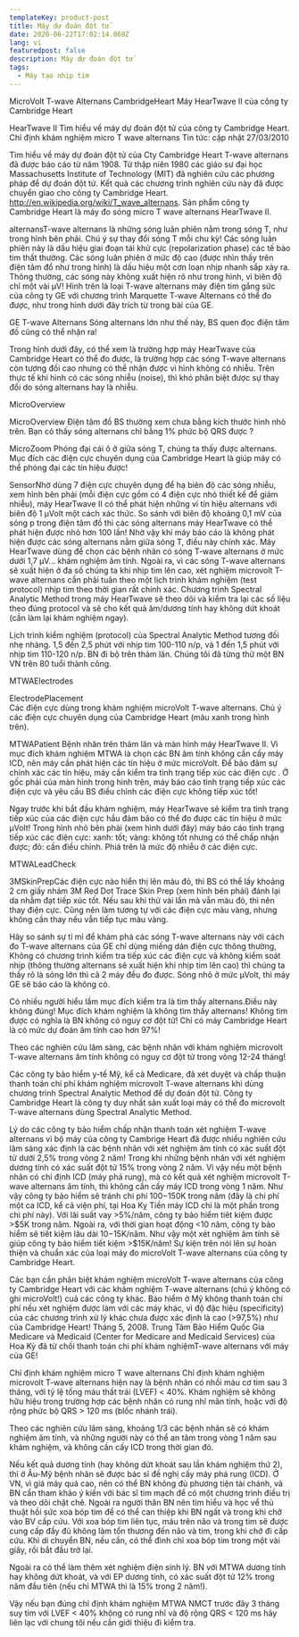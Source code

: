 ```yaml
---
templateKey: product-post
title: Máy dự đoán đột tử
date: 2020-06-22T17:02:14.068Z
lang: vi
featuredpost: false
description: Máy dự đoán đột tử
tags:
  - Máy tạo nhịp tim
---
```


MicroVolt T-wave Alternans
CambridgeHeart
    Máy HearTwave II của công ty Cambridge Heart 

HearTwave II
Tìm hiểu về máy dự đoán đột tử của công ty Cambridge Heart.
Chỉ định khám nghiệm micro T wave alternans
Tin tức: cập nhật 27/03/2010

Tìm hiểu về máy dự đoán đột tử của Cty Cambridge Heart
T-wave alternans đã được báo cáo từ năm 1908. Từ thập niên 1980 các giáo sư đại học Massachusetts Institute of Technology (MIT) đã nghiên cứu các phương pháp để dự đoán đột tử. Kết quả các chương trình nghiên cứu này đã được chuyển giao cho công ty Cambridge Heart. http://en.wikipedia.org/wiki/T_wave_alternans. Sản phẩm công ty Cambridge Heart là máy đo sóng micro T wave alternans HearTwave II.

alternansT-wave alternans là những sóng luân phiên nằm trong sóng T, như trong hình bên phải. Chú ý sự thay đổi sóng T mỗi chu kỳ! Các sóng luân phiên này là dấu hiệu giai đoạn tái khử cực (repolarization phase) các tế bào tim thất thường. Các sóng luân phiên ở mức độ cao (được nhìn thấy trên điện tâm đồ như trong hình) là dấu hiệu một cơn loạn nhịp nhanh sắp xảy ra. Thông thường, các sóng này không xuất hiện rõ như trong hình, vì biên độ chỉ một vài µV!
Hình trên là loại T-wave alternans máy điện tim gắng sức của công ty GE với chương trình Marquette T-wave Alternans có thể đo được, như trong hình dưới đây trích từ trong bài của GE.

GE T-wave Alternans
Sóng alternans lớn như thế này, BS quen đọc điện tâm đồ cũng có thể nhận ra!

Trong hình dưới đây, có thể xem là trường hợp máy HearTwave của Cambridge Heart có thể đo được, là trường hợp các sóng T-wave alternans còn tương đối cao nhưng có thể nhận được vì hình không có nhiễu. Trên thực tế khi hình có các sóng nhiễu (noise), thì khó phân biệt được sự thay đổi do sóng alternans hay là nhiễu.

MicroOverview

MicroOverview
Điện tâm đồ BS thường xem chưa bằng kích thước hình nhỏ trên.
Bạn có thấy sóng alternans chỉ bằng 1% phức bộ QRS được ?


MicroZoom
Phóng đại cái ô ở giữa sóng T, chúng ta thấy được alternans. Mục đích các điện cực chuyên dụng của Cambridge Heart là giúp máy có thể phóng đại các tín hiệu được!

SensorNhờ dùng 7 điện cực chuyên dụng để hạ biên độ các sóng nhiễu, xem hình bên phải (mỗi điện cực gồm có 4 điện cực nhỏ thiết kế để giảm nhiễu), máy HearTwave II có thể phát hiện những vi tín hiệu alternans với biên độ 1 µVolt một cách xác thức. So sánh với biên độ khoảng 0,1 mV của sóng p trong điện tâm đồ thì các sóng alternans máy HearTwave có thể phát hiện được nhỏ hơn 100 lần! Nhờ vậy khi máy báo cáo là không phát hiện được các sóng alternans nằm giữa sóng T, điều này chính xác. Máy HearTwave dùng để chọn các bệnh nhân có sóng T-wave alternans ở mức dưới 1,7 µV... khám nghiệm âm tính. Ngoài ra, vì các sóng T-wave alternans sẽ xuất hiện ở đa số chúng ta khi nhịp tim lên cao, xét nghiệm microvolt T-wave alternans cần phải tuân theo một lịch trình khám nghiệm (test protocol) nhịp tim theo thời gian rất chính xác. Chương trình Spectral Analytic Method trong máy HearTwave sẽ theo dõi và kiểm tra lại các số liệu theo đúng protocol và sẽ cho kết quả âm/dương tính hay không dứt khoát (cần làm lại khám nghiệm ngay).

Lịch trình kiểm nghiệm (protocol) của Spectral Analytic Method tương đối nhẹ nhàng.
1,5 đến 2,5 phút với nhịp tim 100-110 n/p, và
1 đến 1,5 phút với nhịp tim 110-120 n/p.
BN đi bộ trên thảm lăn. Chúng tôi đã từng thử một BN VN trên 80 tuổi thành công.

MTWAElectrodes

ElectrodePlacement\
Các điện cực dùng trong khám nghiệm microVolt T-wave alternans. Chú ý các điện cực chuyên dụng của Cambridge Heart (màu xanh trong hình trên).

MTWAPatient
Bệnh nhân trên thảm lăn và màn hình máy HearTwave II.
Vì mục đích khám nghiệm MTWA là chọn các BN âm tính không cần cấy máy ICD, nên máy cần phát hiện các tín hiệu ở mức microVolt. Để bảo đảm sự chính xác các tín hiệu, máy cần kiểm tra tình trạng tiếp xúc các điện cực . Ở gốc phải của màn hình trong hình trên, máy báo cáo tình trạng tiếp xúc các điện cực và yêu cầu  BS điều chỉnh các điện cực không tiếp xúc tốt!

Ngay trước khi bắt đầu khám nghiệm, máy HearTwave sẽ kiểm tra tình trạng tiếp xúc của các điện cực hầu đảm bảo có thể đo được các tín hiệu ở mức µVolt! Trong hình nhỏ bên phải (xem hình dưới đây) máy báo cáo tình trạng tiếp xúc các điện cực: xanh: tốt; vàng: không tốt nhưng có thể chấp nhận được; đỏ: cần điều chỉnh. Phiá trên là mức độ nhiễu ở các điện cực.

MTWALeadCheck


3MSkinPrepCác điện cực nào hiển thị lên màu đỏ, thì BS có thể lấy khoảng 2 cm giấy nhám 3M Red Dot Trace Skin Prep (xem hình bên phải) đánh lại da nhằm đạt tiếp xúc tốt. Nếu sau khi thử vài lần mà vẫn màu đỏ, thì nên thay điện cực. Cũng nên làm tương tự với các điện cực màu vàng, nhưng không cần thay nếu vẫn tiếp tục màu vàng.

Hãy so sánh sự tỉ mỉ để khám phá các sóng T-wave alternans này với cách đo T-wave alternans của GE chỉ
dùng miếng dán điện cực thông thường, 
Không có chương trình kiểm tra tiếp xúc các điện cực
và không kiểm soát nhịp (thông thường alternans sẽ xuất hiện khi nhịp tim lên cao)
thì chúng ta thấy rõ là sóng lớn thì cã 2 máy đều đo được. Sóng nhỏ ở mức µVolt, thì máy GE sẽ báo cáo là không có.

Có nhiều người hiểu lầm mục đích kiểm tra là tìm thấy alternans.Điều này không đúng! Mục đích khám nghiệm là không tìm thấy alternans! Không tìm được có nghĩa là BN không có nguy cơ đột tử! Chỉ có máy Cambridge Heart là có mức dự đoán âm tính  cao hơn 97%!

Theo các nghiên cứu lâm sàng, các bệnh nhân với khám nghiệm microvolt T-wave alternans âm tính không có nguy cơ đột tử trong vòng 12-24 tháng!

Các công ty bảo hiểm y-tế Mỹ, kể cả Medicare, đã xét duyệt và chấp thuận thanh toán chi phí khám nghiệm microvolt T-wave alternans khi dùng chương trình Spectral Analytic Method để dự đoán đột tử. Công ty Cambridge Heart là công ty duy nhất sản xuất loại máy có thể đo microvolt T-wave alternans dùng Spectral Analytic Method.

Lý do các công ty bảo hiểm chấp nhận thanh toán xét nghiệm T-wave alternans vì bộ máy của công ty Cambrige Heart đã được nhiều nghiên cứu lâm sàng xác định là các bệnh nhân với xét nghiệm âm tính có xác suất đột tử dưới 2,5% trong vòng 2 năm! Trong khi những bệnh nhân với xét nghiệm dương tính có xác suất đột tử 15% trong vòng 2 năm. Vì vậy nếu một bệnh nhân có chỉ định ICD (máy phá rung), mà có kết quả xét nghiệm microvolt T-wave alternans âm tính, thì không cần cấy máy ICD trong vòng 1 năm. Như vậy công ty bảo hiểm sẽ tránh chi phí $100-$150K trong năm (đây là chi phí một ca ICD, kể cả viện phí, tại Hoa Kỵ Tiền máy ICD chỉ là một phần trong chi phí này). Với lãi suất vay >5%/năm, công ty bảo hiểm tiêt kiệm được >$5K trong năm. Ngoài ra, với thời gian hoạt động <10 năm, công ty bảo hiểm sẽ tiết kiệm lâu dài $10-$15K/năm. Như vậy một xét nghiệm âm tính sẽ giúp công ty bảo hiểm tiết kiệm >$15K/năm! Sự kiện trên nói lên sự hoàn thiện và chuẩn xác của loại máy đo microVolt T-wave alternans của công ty Cambridge Heart.

Các bạn cần phân biệt khám nghiệm  microVolt T-wave alternans của công ty Cambridge Heart với các khám nghiệm T-wave alternans (chú ý không có ghi microVolt!) cuả các công ty khác. Bảo hiểm ở Mỹ không thanh toán chi phí nếu xét nghiệm được làm với các máy khác, vì độ đặc hiệu (specificity) của các chương trình xử lý khác chưa được xác định là cao (>97,5%) như của Cambridge Heart! Tháng 5, 2008. Trung Tâm Bảo Hiểm Quốc Gia Medicare và Medicaid (Center for Medicare and Medicaid Services) của Hoa Kỳ đã từ chối thanh toán chi phí khám nghiệmT-wave alternans với máy của GE!

Chỉ định khám nghiệm micro T wave alternans
Chỉ định khám nghiệm microvolt T-wave alternans hiện nay là
bệnh nhân có nhồi máu cơ tim sau 3 tháng,
với tỷ lệ tống máu thất trái (LVEF) < 40%. 
Khám nghiệm sẽ không hữu hiệu trong trường hợp các bệnh nhân có rung nhĩ mãn tính, hoặc với độ rộng phức bộ QRS > 120 ms (blốc nhánh trái).

Theo các nghiên cứu lâm sàng, khoảng 1/3 các bệnh nhân sẽ có khám nghiệm âm tính, và những người này có thể an tâm trong vòng 1 năm sau khám nghiệm, và không cần cấy ICD trong thời gian đó.

Nếu kết quả dương tính (hay không dứt khoát sau lần khám nghiệm thứ 2), thì ở Âu-Mỹ bệnh nhân sẽ được bác sĩ đề nghị cấy máy phá rung (ICD). Ở VN, vì giá máy quá cao, nên có thể BN không đủ phương tiện tài chánh, và BN cần tham khảo ý kiến với bác sĩ tim mạch để có một chương trình điều trị và theo dõi chặt chẽ. Ngoài ra người thân BN nên tìm hiểu và học vể thủ thuật hồi sức xoa bóp tim để có thể can thiệp khi BN ngất và trong khi chở vào BV cấp cứu. Với xoa bóp tim liên tục, máu trên não và trong tim sẽ được cung cấp đầy đủ không làm tổn thương đến não và tim, trong khi chở đi cấp cứu. Khi di chuyển BN, nếu cần, có thể đình chỉ xoa bóp tim trong một vài giây, rồi bắt đầu trở lại.

Ngoài ra có thể làm thêm xét nghiệm điện sinh lý. BN với MTWA dương tính hay không dứt khoát, và với EP dương tính, có xác suất đột tử 12% trong năm đầu tiên (nếu chỉ MTWA thì là 15% trong 2 năm!).

Vậy nếu bạn đúng chỉ định khám nghiệm MTWA
NMCT trước đây 3 tháng
suy tim với LVEF < 40%
không có rung nhĩ và độ rộng QRS < 120 ms
hãy liên lạc với chung tôi nếu cần giới thiệu đi kiểm tra.
